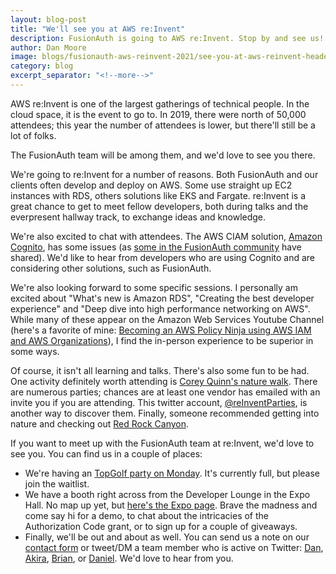 ```yaml
---
layout: blog-post
title: "We'll see you at AWS re:Invent"
description: FusionAuth is going to AWS re:Invent. Stop by and see us!
author: Dan Moore
image: blogs/fusionauth-aws-reinvent-2021/see-you-at-aws-reinvent-header-image.png
category: blog
excerpt_separator: "<!--more-->"
---
```


AWS re:Invent is one of the largest gatherings of technical people. In the cloud space, it is the event to go to. In 2019, there were north of 50,000 attendees; this year the number of attendees is lower, but there'll still be a lot of folks.

The FusionAuth team will be among them, and we'd love to see you there.

<!--more-->

We're going to re:Invent for a number of reasons. Both FusionAuth and our clients often develop and deploy on AWS. Some use straight up EC2 instances with RDS, others solutions like EKS and Fargate. re:Invent is a great chance to get to meet fellow developers, both during talks and the everpresent hallway track, to exchange ideas and knowledge.

We're also excited to chat with attendees. The AWS CIAM solution, [Amazon Cognito](https://aws.amazon.com/cognito/), has some issues (as [some in the FusionAuth community](/blog/2020/11/18/reconinfosec-fusionauth/) have shared). We'd like to hear from developers who are using Cognito and are considering other solutions, such as FusionAuth.

We're also looking forward to some specific sessions. I personally am excited about "What's new is Amazon RDS", "Creating the best developer experience" and "Deep dive into high performance networking on AWS". While many of these appear on the Amazon Web Services Youtube Channel (here's a favorite of mine: [Becoming an AWS Policy Ninja using AWS IAM and AWS Organizations](https://www.youtube.com/watch?v=hETtXCqX_Zc)), I find the in-person experience to be superior in some ways.

Of course, it isn't all learning and talks. There's also some fun to be had. One activity definitely worth attending is [Corey Quinn's nature walk](https://twitter.com/QuinnyPig/status/1461533923855331329). There are numerous parties; chances are at least one vendor has emailed with an invite you if you are attending. This twitter account, [@reInventParties](https://twitter.com/reInventParties/), is another way to discover them. Finally, someone recommended getting into nature and checking out [Red Rock Canyon](https://www.blm.gov/programs/national-conservation-lands/nevada/red-rock-canyon).

If you want to meet up with the FusionAuth team at re:Invent, we'd love to see you. You can find us in a couple of places:

* We're having an [TopGolf party on Monday](https://www.eventbrite.com/e/aws-reinvent-kickoff-party-with-fusionauth-at-topgolf-tickets-186103098377). It's currently full, but please join the waitlist.
* We have a booth right across from the Developer Lounge in the Expo Hall. No map up yet, but [here's the Expo page](https://reinvent.awsevents.com/learn/expo/). Brave the madness and come say hi for a demo, to chat about the intricacies of the Authorization Code grant, or to sign up for a couple of giveaways.
* Finally, we'll be out and about as well. You can send us a note on our [contact form](/contact/) or tweet/DM a team member who is active on Twitter: [Dan](https://twitter.com/mooreds), [Akira](https://twitter.com/theakirati), [Brian](https://twitter.com/bpontarelli), or [Daniel](https://twitter.com/robotdan220). We'd love to hear from you.

